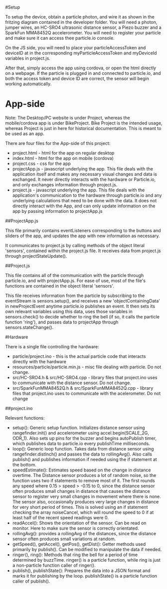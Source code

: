 #Setup


To setup the device, obtain a particle photon, and wire it as shown in the fritzing diagram contained in the developer folder. You will need a photon, jumper wires, an HC-SRO4 ultrasonic distance sensor, a Piezo buzzer and a SparkFun MMA8452Q accelerometer. You will need to register your particle and make sure it can access thee particle.io console.


On the JS side, you will need to place your particleAccessToken and deviceID at in the corresponding myParticleAccessToken and myDeviceId variables in project.js.


After that, simply access the app using cordova, or open the html directly on a webpage. If the particle is plugged in and connected to particle.io, and both the access token and device ID are correct, the sensor will begin working automatically.

# App-side

Note: The Desktop/PC website is under Project, whereas the mobile/cordova app is under BikeProject. Bike Project is the intended usage, whereas Project is just in here for historical documentation. This is meant to be used as an app.


There are four files for the App-side of this project:

* project.html - html for the app on regular desktop
* index.html - html for the app on mobile (cordova)
* project.css - css for the app
* projectApp.js - javascript underlying the app. This file deals with the application itself and makes any necessary visual changes and data is exchanged. It never directly interacts with the hardware or Particle.io, and only exchanges information through project.js.
* project.js - javascript underlying the app. This file deals with the application's communication to the hardware through particle.io and any underlying calculations that need to be done with the data. It does not directly interact with the App, and can only update information on the app by passing information to projectApp.js


##ProjectApp.js

This file primarily contains eventListeners corresponding to the buttons and sliders of the app, and updates the app with new information as necessary.


It communicates to project.js by calling methods of the object literal 'sensors', contained within the project.js file. It receives data from project.js through projectStateUpdate().


##Project.js


This file contains all of the communication with the particle through particle.io, and with projectApp.js. For ease of use, most of the file's functions are contained in the object literal 'sensors'.


This file receives information from the particle by subscribing to the eventStream is sensors.setup(), and receives a new 'objectContainingData' in newProjectEvent anytime particle.io publishes an event. It then sets its own relevant variables using this data, uses those variables in sensors.check() to decide whether to ring the bell (if so, it calls the particle function 'ring'), and passes data to projectApp through sensors.stateChange().



#Hardware


There is a single file controlling the hardware:


* particle/project.ino - this is the actual particle code that interacts directly with the hardware
* resources/particle/particle.min.js - misc file dealing with particle. Do not change.
* src/HC-SRO4.h & src/HC-SRO4.cpp - library files that project.ino uses to communicate with the distance sensor. Do not change.
* src/SparkFunMMA8452Q.h & src/SparkFunMMA8452Q.cpp - library files that project.ino uses to communicate with the acelerometer. Do not change


##project.ino


Relevant functions:


* setup(): Generic setup function. Initializes distance sensor using rangefinder.init() and accelerometer using accel.begin(SCALE_2G, ODR_1). Also sets up pins for the buzzer and begins autoPublish timer, which publishes data to particle.io every publishTime milliseconds.
* loop(): Generic loop function. Takes data from distance sensor using rangefinder.distInch() and passes the data to rollingAvg(). Also calls publish() and publishes information if needed using the if statement at the bottom.
* speedEstimate(): Estimates speed based on the change in distance overtime. The Distance sensor produces a lot of random noise, so the function uses two if statements to remove most of it. The first rounds any speed where 0.15 > speed > -0.15 to 0, since the distance sensor often produces small changes in distance that causes the distance sensor to register very small changes in movement where there is none. The sensor also, occasionally produces very large changes in distance for very short period of times. This is solved using an if statement checking the array noiseCancel, which will round the speed to 0 if at least half of the recent speed readings were 0.
* readAccel(): Shows the orientation of the sensor. Can be read on monitor. Here to make sure the sensor is correctly orientated.
* rollingAvg(): provides a rollingAvg of the distances, since the distance sensor often produces small variations at random.
* getSpeed(), getAccel(), getPos(), getDist(): Getter methods used primarily by publish(). Can be modified to manipulate the data if needed.
* ringer(), ring(): Methods that ring the bell for a period of time determined by buzzTime. ringer() is a particle function, while ring is just a non-particle function caller of ringer().
* publish(), publishState(): Prepares the data into a JSON format and marks it for publishing by the loop. publishState() is a particle function caller of publish().
